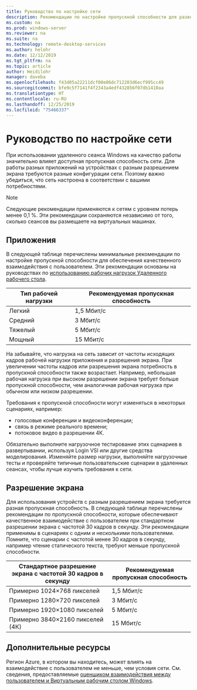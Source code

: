 ```yaml
---
title: Руководство по настройке сети
description: Рекомендации по настройке пропускной способности для развертываний удаленного рабочего стола.
ms.custom: na
ms.prod: windows-server
ms.reviewer: na
ms.suite: na
ms.technology: remote-desktop-services
ms.author: helohr
ms.date: 12/12/2019
ms.tgt_pltfrm: na
ms.topic: article
author: Heidilohr
manager: daveba
ms.openlocfilehash: f43d05a22211dcf00e06dc712203d6ecf995cc49
ms.sourcegitcommit: bfe9c5f7141f4f2343a4edf432856f07db1410aa
ms.translationtype: HT
ms.contentlocale: ru-RU
ms.lasthandoff: 12/25/2019
ms.locfileid: "75466337"
---
```

# <a name="network-guidance"></a>Руководство по настройке сети

При использовании удаленного сеанса Windows на качество работы значительно влияет доступная пропускная способность сети. Для работы разных приложений на устройствах с разным разрешением экрана требуются разные конфигурации сети. Поэтому важно убедиться, что сеть настроена в соответствии с вашими потребностями.

>[!NOTE]
>Следующие рекомендации применяются к сетям с уровнем потерь менее 0,1 %. Эти рекомендации сохраняются независимо от того, сколько сеансов вы размещаете на виртуальных машинах.

## <a name="applications"></a>Приложения

В следующей таблице перечислены минимальные рекомендации по настройке пропускной способности для обеспечения качественного взаимодействия с пользователем. Эти рекомендации основаны на руководствах по [использованию рабочих нагрузок Удаленного рабочего стола](remote-desktop-workloads.md).

| Тип рабочей нагрузки   | Рекомендуемая пропускная способность |
|-----------------|-----------------------|
| Легкий           | 1,5 Мбит/с              |
| Средний          | 3 Мбит/с                |
| Тяжелый           | 5 Мбит/с                |
| Мощный           | 15 Мбит/с               |

На забывайте, что нагрузка на сеть зависит от частоты исходящих кадров рабочей нагрузки приложения и разрешения экрана. При увеличении частоты кадров или разрешения экрана потребность в пропускной способности также возрастает. Например, небольшая рабочая нагрузка при высоком разрешении экрана требует больше пропускной способности, чем аналогичная рабочая нагрузка при обычном или низком разрешении.

Требования к пропускной способности могут изменяться в некоторых сценариях, например:

- голосовые конференции и видеоконференции;
- связь в режиме реального времени;
- потоковое видео в разрешении 4К.

Обязательно выполните нагрузочное тестирование этих сценариев в развертывании, используя Login VSI или другие средства моделирования. Изменяйте размер нагрузки, выполняйте нагрузочные тесты и проверяйте типичные пользовательские сценарии в удаленных сеансах, чтобы лучше изучить требования к сети.

## <a name="display-resolutions"></a>Разрешение экрана

Для использования устройств с разным разрешением экрана требуется разная пропускная способность. В следующей таблице перечислены рекомендации по пропускной способности, которые обеспечивают качественное взаимодействие с пользователем при стандартном разрешении экрана с частотой 30 кадров в секунду. Эти рекомендации применимы в сценариях с одним и несколькими пользователями. Помните, что сценарии с частотой менее 30 кадров в секунду, например чтение статического текста, требуют меньше пропускной способности.

| Стандартное разрешение экрана с частотой 30 кадров в секунду    | Рекомендуемая пропускная способность |
|------------------------------------------|-----------------------|
| Примерно 1024×768 пикселей                      | 1,5 Мбит/с              |
| Примерно 1280×720 пикселей                      | 3 Мбит/с                |
| Примерно 1920×1080 пикселей                     | 5 Мбит/с                |
| Примерно 3840×2160 пикселей (4К)                | 15 Мбит/с               |

## <a name="additional-resources"></a>Дополнительные ресурсы

Регион Azure, в котором вы находитесь, может влиять на взаимодействие с пользователем не меньше, чем условия сети. См. сведения, предоставляемые [оценщиком взаимодействия между пользователем и Виртуальным рабочим столом Windows](https://azure.microsoft.com/services/virtual-desktop/assessment/).
